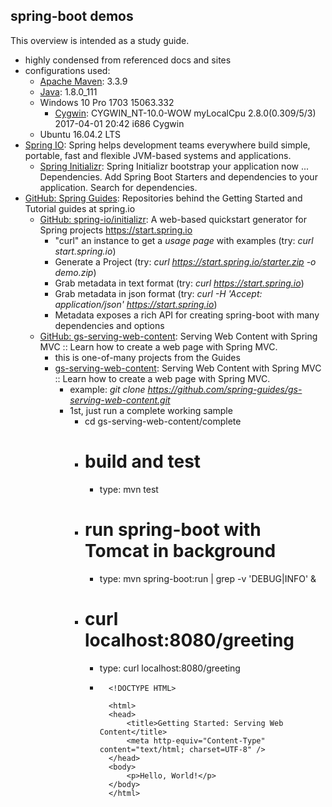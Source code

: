 ## spring-boot demos
This overview is intended as a study guide.  
* highly condensed from referenced docs and sites
* configurations used:
    * [Apache Maven](https://maven.apache.org/): 3.3.9
    * [Java](http://www.oracle.com/technetwork/java/javase/downloads/index.html): 1.8.0_111
    * Windows 10 Pro 1703 15063.332
        * [Cygwin](https://www.cygwin.com): CYGWIN_NT-10.0-WOW myLocalCpu 2.8.0(0.309/5/3) 2017-04-01 20:42 i686 Cygwin
    * Ubuntu 16.04.2 LTS
* [Spring IO](https://spring.io/): Spring helps development teams everywhere build simple, portable,  fast and flexible JVM-based systems and applications.
    * [Spring Initializr](https://start.spring.io/): Spring Initializr bootstrap your application now ... Dependencies. Add Spring Boot Starters and dependencies to your application. Search for dependencies.
* [GitHub: Spring Guides](https://github.com/spring-guides): Repositories behind the Getting Started and Tutorial guides at spring.io
    * [GitHub: spring-io/initializr](https://github.com/spring-io/initializr): A web-based quickstart generator for Spring projects https://start.spring.io
        * "curl" an instance to get a *usage page* with examples (try: *curl start.spring.io*)
        * Generate a Project (try: *curl https://start.spring.io/starter.zip -o demo.zip*)
        * Grab metadata in text format (try: *curl https://start.spring.io*)
        * Grab metadata in json format (try: *curl -H 'Accept: application/json' https://start.spring.io*)
        * Metadata exposes a rich API for creating spring-boot with many dependencies and options
    * [GitHub: gs-serving-web-content](https://github.com/spring-guides): Serving Web Content with Spring MVC :: Learn how to create a web page with Spring MVC.
        * this is one-of-many projects from the Guides
        * [gs-serving-web-content](https://github.com/spring-guides/gs-serving-web-content): Serving Web Content with Spring MVC :: Learn how to create a web page with Spring MVC.
            * example: *git clone https://github.com/spring-guides/gs-serving-web-content.git*
            * 1st, just run a complete working sample
                * cd gs-serving-web-content/complete
                * # build and test
                    * type: mvn test
                * # run spring-boot with Tomcat in background
                    * type: mvn spring-boot:run | grep -v 'DEBUG\|INFO' &
                * # curl localhost:8080/greeting
                    * type: curl localhost:8080/greeting
                    * ```
                        <!DOCTYPE HTML>

                        <html>
                        <head>
                            <title>Getting Started: Serving Web Content</title>
                            <meta http-equiv="Content-Type" content="text/html; charset=UTF-8" />
                        </head>
                        <body>
                            <p>Hello, World!</p>
                        </body>
                        </html>
                      ```

